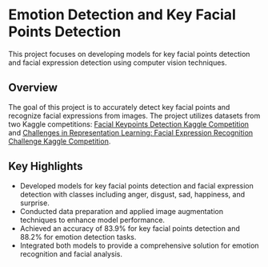 # Emotion Detection and Key Facial Points Detection

This project focuses on developing models for key facial points detection and facial expression detection using computer vision techniques.

## Overview

The goal of this project is to accurately detect key facial points and recognize facial expressions from images. The project utilizes datasets from two Kaggle competitions: [Facial Keypoints Detection Kaggle Competition](https://www.kaggle.com/c/facial-keypoints-detection/overview) and [Challenges in Representation Learning: Facial Expression Recognition Challenge Kaggle Competition](https://www.kaggle.com/c/challenges-in-representation-learning-facial-expression-recognition-challenge/data).

## Key Highlights

- Developed models for key facial points detection and facial expression detection with classes including anger, disgust, sad, happiness, and surprise.
- Conducted data preparation and applied image augmentation techniques to enhance model performance.
- Achieved an accuracy of 83.9% for key facial points detection and 88.2% for emotion detection tasks.
- Integrated both models to provide a comprehensive solution for emotion recognition and facial analysis.
